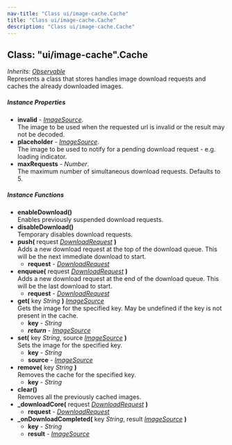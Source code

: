 ```yaml
---
nav-title: "Class ui/image-cache.Cache"
title: "Class ui/image-cache.Cache"
description: "Class ui/image-cache.Cache"
---
```

## Class: "ui/image-cache".Cache  
_Inherits:_ [_Observable_](../../data/observable/Observable.md)  
Represents a class that stores handles image download requests and caches the already downloaded images.

##### Instance Properties
 - **invalid** - [_ImageSource_](../../image-source/ImageSource.md).    
  The image to be used when the requested url is invalid or the result may not be decoded.
 - **placeholder** - [_ImageSource_](../../image-source/ImageSource.md).    
  The image to be used to notify for a pending download request - e.g. loading indicator.
 - **maxRequests** - _Number_.    
  The maximum number of simultaneous download requests. Defaults to 5.

##### Instance Functions
 - **enableDownload()**  
     Enables previously suspended download requests.
 - **disableDownload()**  
     Temporary disables download requests.
 - **push(** request [_DownloadRequest_](../../ui/image-cache/DownloadRequest.md) **)**  
     Adds a new download request at the top of the download queue. This will be the next immediate download to start.
   - **request** - [_DownloadRequest_](../../ui/image-cache/DownloadRequest.md)
 - **enqueue(** request [_DownloadRequest_](../../ui/image-cache/DownloadRequest.md) **)**  
     Adds a new download request at the end of the download queue. This will be the last download to start.
   - **request** - [_DownloadRequest_](../../ui/image-cache/DownloadRequest.md)
 - **get(** key _String_ **)** [_ImageSource_](../../image-source/ImageSource.md)  
     Gets the image for the specified key. May be undefined if the key is not present in the cache.
   - **key** - _String_
   - _**return**_ - [_ImageSource_](../../image-source/ImageSource.md)
 - **set(** key _String_, source [_ImageSource_](../../image-source/ImageSource.md) **)**  
     Sets the image for the specified key.
   - **key** - _String_
   - **source** - [_ImageSource_](../../image-source/ImageSource.md)
 - **remove(** key _String_ **)**  
     Removes the cache for the specified key.
   - **key** - _String_
 - **clear()**  
     Removes all the previously cached images.
 - **_downloadCore(** request [_DownloadRequest_](../../ui/image-cache/DownloadRequest.md) **)**
   - **request** - [_DownloadRequest_](../../ui/image-cache/DownloadRequest.md)
 - **_onDownloadCompleted(** key _String_, result [_ImageSource_](../../image-source/ImageSource.md) **)**
   - **key** - _String_
   - **result** - [_ImageSource_](../../image-source/ImageSource.md)